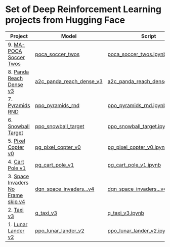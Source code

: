 # Set of Deep Reinforcement Learning projects from Hugging Face

| Project | Model | Script | Result |
| --- | --- | --- | --- |
| 9. [MA-POCA Soccer Twos](https://github.com/Unity-Technologies/ml-agents/blob/develop/docs/Learning-Environment-Examples.md#soccer-twos) | [poca_soccer_twos](https://huggingface.co/jaymanvirk/poca_soccer_twos) | [poca_soccer_twos.ipynb](poca_soccer_twos.ipynb) | NA |
| 8. [Panda Reach Dense v3](https://github.com/qgallouedec/panda-gym) | [a2c_panda_reach_dense_v3](https://huggingface.co/jaymanvirk/a2c_panda_reach_dense_v3) | [a2c_panda_reach_dense_v3.ipynb](a2c_panda_reach_dense_v3.ipynb) | -0.35 |
| 7. [Pyramids RND](https://github.com/Unity-Technologies/ml-agents/blob/main/docs/Learning-Environment-Examples.md#pyramids) | [ppo_pyramids_rnd](https://huggingface.co/jaymanvirk/ppo_pyramids_rnd) | [ppo_pyramids_rnd.ipynb](ppo_pyramids_rnd.ipynb) | 1.55 |
| 6. [Snowball Target](https://huggingface.co/learn/deep-rl-course/unit5/snowball-target) | [ppo_snowball_target](https://huggingface.co/jaymanvirk/ppo_snowball_target) | [ppo_snowball_target.ipynb](ppo_snowball_target.ipynb) | 25.32 |
| 5. [Pixel Copter v0](https://pygame-learning-environment.readthedocs.io/en/latest/user/games/pixelcopter.html) | [pg_pixel_copter_v0](https://huggingface.co/jaymanvirk/pg_pixel_copter_v0) | [pg_pixel_copter_v0.ipynb](pg_pixel_copter_v0.ipynb) | 18.7 |
| 4. [Cart Pole v1](https://www.gymlibrary.dev/environments/classic_control/cart_pole/) | [pg_cart_pole_v1](https://huggingface.co/jaymanvirk/pg_cart_pole_v1) | [pg_cart_pole_v1.ipynb](pg_cart_pole_v1.ipynb) | 1000 |
| 3. [Space Invaders No Frame skip v4](https://gymnasium.farama.org/environments/atari/space_invaders/) | [dqn_space_invaders...v4](https://huggingface.co/jaymanvirk/dqn_space_invaders_no_frame_skip_v4) | [dqn_space_invaders...v4.ipynb](dqn_space_invaders_no_frame_skip_v4.ipynb) | 467.6 |
| 2. [Taxi v3](https://gymnasium.farama.org/environments/toy_text/taxi/) | [q_taxi_v3](https://huggingface.co/jaymanvirk/q_taxi_v3) | [q_taxi_v3.ipynb](q_taxi_v3.ipynb) | 4.79 |
| 1. [Lunar Lander v2](https://gymnasium.farama.org/environments/box2d/lunar_lander/) | [ppo_lunar_lander_v2](https://huggingface.co/jaymanvirk/ppo_lunar_lander_v2) | [ppo_lunar_lander_v2.ipynb](ppo_lunar_lander_v2.ipynb) | 243 |
